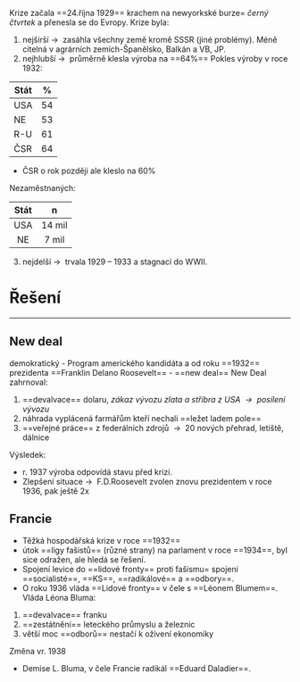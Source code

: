 Krize začala ==24.října 1929== krachem na newyorkské burze= _černý čtvrtek_ a přenesla se do Evropy.
Krize byla:
1) nejširší${\ \longrightarrow\ }$  zasáhla všechny země kromě SSSR (jiné problémy). Méně citelná v agrárních zemích-Španělsko, Balkán a VB, JP.
2) nejhlubší${\ \longrightarrow\ }$   průměrně klesla výroba na ==64%==
Pokles výroby v roce 1932:

| Stát |  %  |
| ---- |:---:|
| USA  | 54  |
| NE   | 53  |
| R-U  | 61  |
| ČSR  | 64  |

- ČSR o rok později ale kleslo na 60%

Nezaměstnaných:

| Stát |   n    |
|:----:|:------:|
| USA  | 14 mil |
|  NE  | 7 mil  |

3) nejdelší${\ \longrightarrow\ }$  trvala 1929 – 1933 a stagnací do WWII.

# Řešení
---
## New deal
 demokratický - Program amerického kandidáta a od roku ==1932== prezidenta ==Franklin Delano Roosevelt== - ==new deal==
New Deal zahrnoval:
1. ==devalvace== dolaru,  _zákaz vývozu zlata a stříbra z USA  ${\ \longrightarrow\ }$ posílení vývozu_
2. náhrada vyplácená farmářům kteří nechali ==ležet ladem pole==
3. ==veřejné práce== z federálních zdrojů  ${\ \longrightarrow\ }$ 20 nových přehrad, letiště, dálnice

Výsledek:
- r. 1937 výroba odpovídá stavu před krizí.
- Zlepšení situace${\ \longrightarrow\ }$  F.D.Roosevelt zvolen znovu prezidentem v roce 1936, pak ještě 2x

## Francie
- Těžká hospodářská krize v roce ==1932==
- útok ==ligy fašistů== (různé strany) na parlament v roce ==1934==, byl sice odražen, ale hledá se řešení.
- Spojení levice do ==lidové fronty== proti fašismu= spojeni ==socialisté==, ==KS==, ==radikálové== a ==odbory==.
- O roku 1936 vláda ==Lidové fronty== v čele s ==Léonem Blumem==.
Vláda Léona Bluma:
1. ==devalvace== franku
2. ==zestátnění== leteckého průmyslu a železnic
3. větší moc ==odborů== nestačí k oživení ekonomiky

Změna vr. 1938
- Demise L. Bluma, v čele Francie radikál ==Eduard Daladier==.